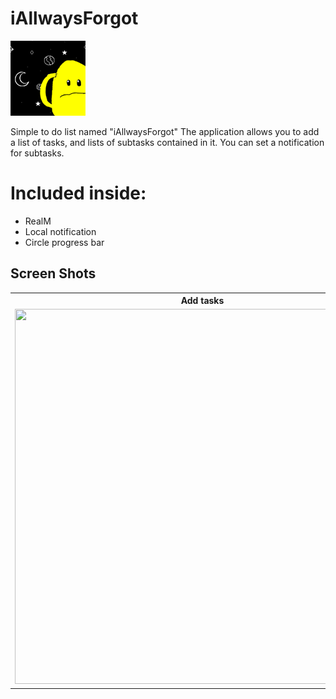 
<body>

# iAllwaysForgot

<img src="/img/ico.png" height="120" width="120" />

Simple to do list named "iAllwaysForgot"
The application allows you to add a list of tasks, and lists of subtasks contained in it. You can set a notification for subtasks.

# Included inside:

* RealM
* Local notification
* Circle progress bar

<div class="container">

<h2>Screen Shots</h2>

<table align="center">
  <tr>
    <th>Add tasks</th>
    <th>Done tasks</th>
    <th>Notification</th>
  </tr>
  <tr>
    <td><img src="./img/add.gif" height="600" width="600" /></td>
    <td><img src="/img/done.gif" height="600" width="600"/></td>
    <td><img src="/img/not.gif" height="600" width="600"/></td>
  </tr>
</table>


</div>
</body>
